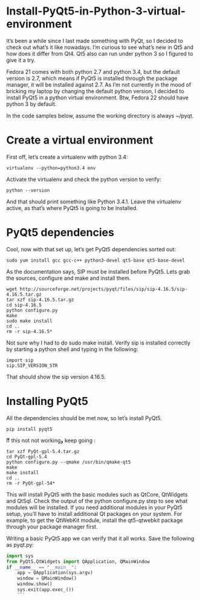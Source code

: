 # Install-PyQt5-in-Python-3-virtual-environment

It’s been a while since I last made something with PyQt, so I decided to check out what’s it like nowadays. I’m curious to see what’s new in Qt5 and how does it differ from Qt4. Qt5 also can run under python 3 so I figured to give it a try.

Fedora 21 comes with both python 2.7 and python 3.4, but the default version is 2.7, which means if PyQt5 is installed through the package manager, it will be installed against 2.7. As I’m not currently in the mood of bricking my laptop by changing the default python version, I decided to install PyQt5 in a python virtual environment. Btw, Fedora 22 should have python 3 by default.

In the code samples below, assume the working directory is always ~/pyqt.

# Create a virtual environment

First off, let’s create a virtualenv with python 3.4:
```
virtualenv --python=python3.4 env
```
Activate the virtualenv and check the python version to verify:
```source env/bin/activate
python --version
```
And that should print something like Python 3.4.1. Leave the virtualenv active, as that’s where PyQt5 is going to be installed.

# PyQt5 dependencies

Cool, now with that set up, let’s get PyQt5 dependencies sorted out:
```
sudo yum install gcc gcc-c++ python3-devel qt5-base qt5-base-devel
```
As the documentation says, SIP must be installed before PyQt5. Lets grab the sources, configure and make and install them.

```
wget http://sourceforge.net/projects/pyqt/files/sip/sip-4.16.5/sip-4.16.5.tar.gz
tar xzf sip-4.16.5.tar.gz
cd sip-4.16.5
python configure.py
make
sudo make install
cd ..
rm -r sip-4.16.5*
```

Not sure why I had to do sudo make install. Verify sip is installed correctly by starting a python shell and typing in the following:

```
import sip
sip.SIP_VERSION_STR
```
That should show the sip version 4.16.5.

# Installing PyQt5

All the dependencies should be met now, so let’s install PyQt5.

```
pip install pyqt5
```
ّIf this not not workingو keep going :

```wget http://sourceforge.net/projects/pyqt/files/PyQt5/PyQt-5.4/PyQt-gpl-5.4.tar.gz
tar xzf PyQt-gpl-5.4.tar.gz
cd PyQt-gpl-5.4
python configure.py --qmake /usr/bin/qmake-qt5
make
make install
cd ..
rm -r PyQt-gpl-54*
```
This will install PyQt5 with the basic modules such as QtCore, QtWidgets and QtSql. Check the output of the python configure.py step to see what modules will be installed. If you need additional modules in your PyQt5 setup, you’ll have to install additional Qt packages on your system. For example, to get the QtWebKit module, install the qt5-qtwebkit package through your package manager first.

Writing a basic PyQt5 app we can verify that it all works. Save the following as pyqt.py:

```python
import sys
from PyQt5.QtWidgets import QApplication, QMainWindow
if __name__ == "__main__":
    app = QApplication(sys.argv)
    window = QMainWindow()
    window.show()
    sys.exit(app.exec_())
    ```



